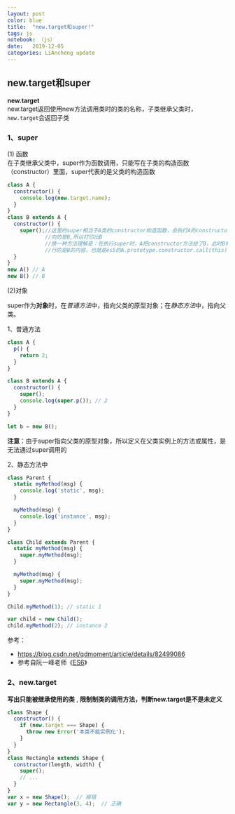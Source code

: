 ```yaml
---
layout: post
color: blue
title:  "new.target和super!"
tags: js
notebook: （js）
date:   2019-12-05 
categories: LiAncheng update
---
```

## new.target和super
**new.target**  
 new.target返回使用new方法调用类时的类的名称，子类继承父类时，`new.target`会返回子类   
### 1、super  
(1) 函数  
在子类继承父类中，super作为函数调用，只能写在子类的构造函数（constructor）里面，super代表的是父类的构造函数   

```javaScript
class A {
  constructor() {
    console.log(new.target.name);
  }
}
class B extends A {
  constructor() {
    super();//这里的super相当于A类的constructor构造函数，会执行A的constructor,但是此时的this指 
            //向的是B,所以打印出B
            //换一种方法理解是：在执行super时，A把constructor方法给了B，此时B有了A的功能，但是执 
            //行的是B的内容，也就是es5的A.prototype.constructor.call(this)。
  }
}
new A() // A
new B() // B
```

(2)对象  

 super作为**对象**时，在*普通方法*中，指向父类的原型对象；在*静态方法*中，指向父类。   

  1、普通方法  

```javaScript
class A {
  p() {
    return 2;
  }
}

class B extends A {
  constructor() {
    super();
    console.log(super.p()); // 2
  }
}

let b = new B();
```



 **注意**：由于super指向父类的原型对象，所以定义在父类实例上的方法或属性，是无法通过super调用的  


2、静态方法中

```javaScript
class Parent {
  static myMethod(msg) {
    console.log('static', msg);
  }

  myMethod(msg) {
    console.log('instance', msg);
  }
}

class Child extends Parent {
  static myMethod(msg) {
    super.myMethod(msg);
  }

  myMethod(msg) {
    super.myMethod(msg);
  }
}

Child.myMethod(1); // static 1

var child = new Child();
child.myMethod(2); // instance 2
```

参考：
- https://blog.csdn.net/qdmoment/article/details/82499086 
-  参考自阮一峰老师《[ES6](http://es6.ruanyifeng.com/?search=next&x=0&y=0#docs/class-extends#super-关键字)》 

### 2、new.target  


**写出只能被继承使用的类** , **限制制类的调用方法，判断new.target是不是未定义** 

```javaScript
class Shape {
  constructor() {
    if (new.target === Shape) {
      throw new Error('本类不能实例化');
    }
  }
}
class Rectangle extends Shape {
  constructor(length, width) {
    super();
    // ...
  }
}
var x = new Shape();  // 报错
var y = new Rectangle(3, 4);  // 正确
```
